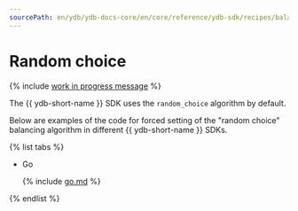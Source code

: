 ```yaml
---
sourcePath: en/ydb/ydb-docs-core/en/core/reference/ydb-sdk/recipes/balancing/_includes/random_choice.md
---
```

# Random choice

{% include [work in progress message](../../_includes/addition.md) %}

The {{ ydb-short-name }} SDK uses the `random_choice` algorithm by default.

Below are examples of the code for forced setting of the "random choice" balancing algorithm in different {{ ydb-short-name }} SDKs.

{% list tabs %}

- Go

  {% include [go.md](random_choice/go.md) %}

{% endlist %}

